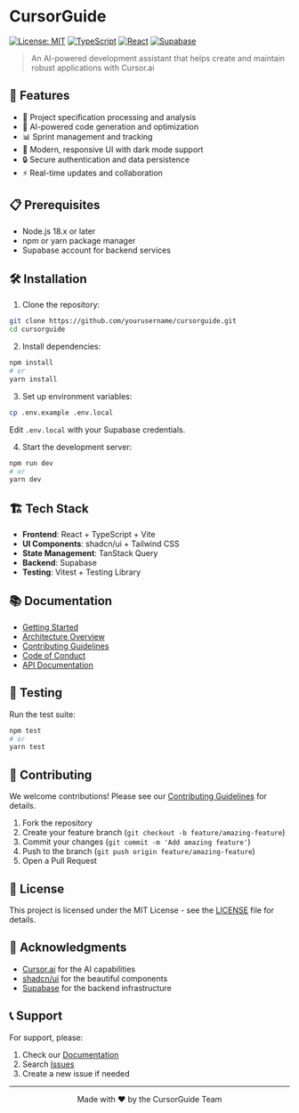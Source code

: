 # CursorGuide

[![License: MIT](https://img.shields.io/badge/License-MIT-yellow.svg)](https://opensource.org/licenses/MIT)
[![TypeScript](https://img.shields.io/badge/TypeScript-5.0-blue.svg)](https://www.typescriptlang.org/)
[![React](https://img.shields.io/badge/React-18.0-blue.svg)](https://reactjs.org/)
[![Supabase](https://img.shields.io/badge/Supabase-Latest-green.svg)](https://supabase.io/)

> An AI-powered development assistant that helps create and maintain robust applications with Cursor.ai

## 🚀 Features

- 📝 Project specification processing and analysis
- 🤖 AI-powered code generation and optimization
- 📊 Sprint management and tracking
- 🎨 Modern, responsive UI with dark mode support
- 🔒 Secure authentication and data persistence
- ⚡ Real-time updates and collaboration

## 📋 Prerequisites

- Node.js 18.x or later
- npm or yarn package manager
- Supabase account for backend services

## 🛠️ Installation

1. Clone the repository:
```bash
git clone https://github.com/yourusername/cursorguide.git
cd cursorguide
```

2. Install dependencies:
```bash
npm install
# or
yarn install
```

3. Set up environment variables:
```bash
cp .env.example .env.local
```
Edit `.env.local` with your Supabase credentials.

4. Start the development server:
```bash
npm run dev
# or
yarn dev
```

## 🏗️ Tech Stack

- **Frontend**: React + TypeScript + Vite
- **UI Components**: shadcn/ui + Tailwind CSS
- **State Management**: TanStack Query
- **Backend**: Supabase
- **Testing**: Vitest + Testing Library

## 📚 Documentation

- [Getting Started](docs/getting-started.md)
- [Architecture Overview](docs/architecture.md)
- [Contributing Guidelines](CONTRIBUTING.md)
- [Code of Conduct](CODE_OF_CONDUCT.md)
- [API Documentation](docs/api/README.md)

## 🧪 Testing

Run the test suite:
```bash
npm test
# or
yarn test
```

## 🤝 Contributing

We welcome contributions! Please see our [Contributing Guidelines](CONTRIBUTING.md) for details.

1. Fork the repository
2. Create your feature branch (`git checkout -b feature/amazing-feature`)
3. Commit your changes (`git commit -m 'Add amazing feature'`)
4. Push to the branch (`git push origin feature/amazing-feature`)
5. Open a Pull Request

## 📄 License

This project is licensed under the MIT License - see the [LICENSE](LICENSE) file for details.

## 🙏 Acknowledgments

- [Cursor.ai](https://cursor.ai) for the AI capabilities
- [shadcn/ui](https://ui.shadcn.com) for the beautiful components
- [Supabase](https://supabase.io) for the backend infrastructure

## 📞 Support

For support, please:
1. Check our [Documentation](docs/README.md)
2. Search [Issues](https://github.com/yourusername/cursorguide/issues)
3. Create a new issue if needed

---

<div align="center">
  Made with ❤️ by the CursorGuide Team
</div>
